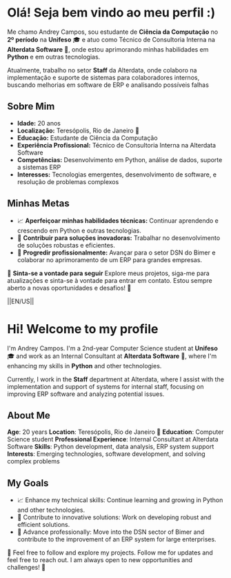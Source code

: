 # Olá! Seja bem vindo ao meu perfil :) 

Me chamo Andrey Campos, sou estudante de **Ciência da Computação** no **2º período** na **Unifeso** 🎓 e atuo como Técnico de Consultoria Interna na **Alterdata Software** 💼, onde estou aprimorando minhas habilidades em **Python** e em outras tecnologias.

Atualmente, trabalho no setor **Staff** da Alterdata, onde colaboro na implementação e suporte de sistemas para colaboradores internos, buscando melhorias em software de ERP e analisando possíveis falhas 

## Sobre Mim
- **Idade:** 20 anos
- **Localização:** Teresópolis, Rio de Janeiro 🌴
- **Educação:** Estudante de Ciência da Computação
- **Experiência Profissional:** Técnico de Consultoria Interna na Alterdata Software
- **Competências:** Desenvolvimento em Python, análise de dados, suporte a sistemas ERP
- **Interesses:** Tecnologias emergentes, desenvolvimento de software, e resolução de problemas complexos

## Minhas Metas
- 📈 **Aperfeiçoar minhas habilidades técnicas:** Continuar aprendendo e crescendo em Python e outras tecnologias.
- 🌟 **Contribuir para soluções inovadoras:** Trabalhar no desenvolvimento de soluções robustas e eficientes.
- 🚀 **Progredir profissionalmente:** Avançar para o setor DSN do Bimer e colaborar no aprimoramento de um ERP para grandes empresas.

🔗 **Sinta-se a vontade para seguir** Explore meus projetos, siga-me para atualizações e sinta-se à vontade para entrar em contato. Estou sempre aberto a novas oportunidades e desafios! 🌟


||EN/US||

# Hi! Welcome to my profile
I'm Andrey Campos. I'm a 2nd-year Computer Science student at **Unifeso** 🎓 and work as an Internal Consultant at **Alterdata Software** 💼, where I'm enhancing my skills in **Python** and other technologies.

Currently, I work in the **Staff** department at Alterdata, where I assist with the implementation and support of systems for internal staff, focusing on improving ERP software and analyzing potential issues.

## About Me
**Age**: 20 years
**Location**: Teresópolis, Rio de Janeiro 🌴
**Education**: Computer Science student
**Professional Experience**: Internal Consultant at Alterdata Software
**Skills**: Python development, data analysis, ERP system support
**Interests**: Emerging technologies, software development, and solving complex problems

## My Goals
- 📈 Enhance my technical skills: Continue learning and growing in Python and other technologies.
- 🌟 Contribute to innovative solutions: Work on developing robust and efficient solutions.
- 🚀 Advance professionally: Move into the DSN sector of Bimer and contribute to the improvement of an ERP system for large enterprises.

🔗 Feel free to follow and explore my projects. Follow me for updates and feel free to reach out. I am always open to new opportunities and challenges! 🌟
